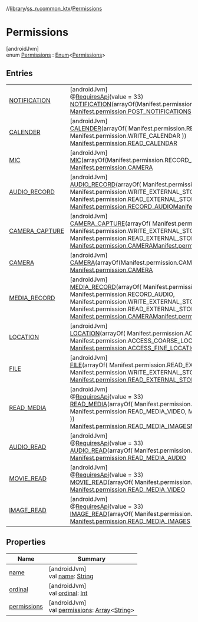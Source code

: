 //[library](../../../index.md)/[ss_n.common_ktx](../index.md)/[Permissions](index.md)

# Permissions

[androidJvm]\
enum [Permissions](index.md) : [Enum](https://kotlinlang.org/api/latest/jvm/stdlib/kotlin/-enum/index.html)&lt;[Permissions](index.md)&gt;

## Entries

| | |
|---|---|
| [NOTIFICATION](-n-o-t-i-f-i-c-a-t-i-o-n/index.md) | [androidJvm]<br>@[RequiresApi](https://developer.android.com/reference/kotlin/androidx/annotation/RequiresApi.html)(value = 33)<br>[NOTIFICATION](-n-o-t-i-f-i-c-a-t-i-o-n/index.md)(arrayOf(Manifest.permission.POST_NOTIFICATIONS))<br>[Manifest.permission.POST_NOTIFICATIONS](https://developer.android.com/reference/kotlin/android/Manifest.permission.html#post_notifications) |
| [CALENDER](-c-a-l-e-n-d-e-r/index.md) | [androidJvm]<br>[CALENDER](-c-a-l-e-n-d-e-r/index.md)(arrayOf(             Manifest.permission.READ_CALENDAR,             Manifest.permission.WRITE_CALENDAR         ))<br>[Manifest.permission.READ_CALENDAR](https://developer.android.com/reference/kotlin/android/Manifest.permission.html#write_calendar) |
| [MIC](-m-i-c/index.md) | [androidJvm]<br>[MIC](-m-i-c/index.md)(arrayOf(Manifest.permission.RECORD_AUDIO))<br>[Manifest.permission.CAMERA](https://developer.android.com/reference/kotlin/android/Manifest.permission.html#camera) |
| [AUDIO_RECORD](-a-u-d-i-o_-r-e-c-o-r-d/index.md) | [androidJvm]<br>[AUDIO_RECORD](-a-u-d-i-o_-r-e-c-o-r-d/index.md)(arrayOf(             Manifest.permission.RECORD_AUDIO,             Manifest.permission.WRITE_EXTERNAL_STORAGE,             Manifest.permission.READ_EXTERNAL_STORAGE         ))<br>[Manifest.permission.RECORD_AUDIO](https://developer.android.com/reference/kotlin/android/Manifest.permission.html#write_external_storage)[Manifest.permission.READ_EXTERNAL_STORAGE](https://developer.android.com/reference/kotlin/android/Manifest.permission.html#read_external_storage) |
| [CAMERA_CAPTURE](-c-a-m-e-r-a_-c-a-p-t-u-r-e/index.md) | [androidJvm]<br>[CAMERA_CAPTURE](-c-a-m-e-r-a_-c-a-p-t-u-r-e/index.md)(arrayOf(             Manifest.permission.CAMERA,             Manifest.permission.WRITE_EXTERNAL_STORAGE,             Manifest.permission.READ_EXTERNAL_STORAGE         ))<br>[Manifest.permission.CAMERA](https://developer.android.com/reference/kotlin/android/Manifest.permission.html#write_external_storage)[Manifest.permission.READ_EXTERNAL_STORAGE](https://developer.android.com/reference/kotlin/android/Manifest.permission.html#read_external_storage) |
| [CAMERA](-c-a-m-e-r-a/index.md) | [androidJvm]<br>[CAMERA](-c-a-m-e-r-a/index.md)(arrayOf(Manifest.permission.CAMERA))<br>[Manifest.permission.CAMERA](https://developer.android.com/reference/kotlin/android/Manifest.permission.html#camera) |
| [MEDIA_RECORD](-m-e-d-i-a_-r-e-c-o-r-d/index.md) | [androidJvm]<br>[MEDIA_RECORD](-m-e-d-i-a_-r-e-c-o-r-d/index.md)(arrayOf(             Manifest.permission.CAMERA,             Manifest.permission.RECORD_AUDIO,             Manifest.permission.WRITE_EXTERNAL_STORAGE,             Manifest.permission.READ_EXTERNAL_STORAGE         ))<br>[Manifest.permission.CAMERA](https://developer.android.com/reference/kotlin/android/Manifest.permission.html#record_audio)[Manifest.permission.WRITE_EXTERNAL_STORAGE](https://developer.android.com/reference/kotlin/android/Manifest.permission.html#read_external_storage) |
| [LOCATION](-l-o-c-a-t-i-o-n/index.md) | [androidJvm]<br>[LOCATION](-l-o-c-a-t-i-o-n/index.md)(arrayOf(             Manifest.permission.ACCESS_FINE_LOCATION,             Manifest.permission.ACCESS_COARSE_LOCATION         ))<br>[Manifest.permission.ACCESS_FINE_LOCATION](https://developer.android.com/reference/kotlin/android/Manifest.permission.html#access_coarse_location) |
| [FILE](-f-i-l-e/index.md) | [androidJvm]<br>[FILE](-f-i-l-e/index.md)(arrayOf(             Manifest.permission.READ_EXTERNAL_STORAGE,             Manifest.permission.WRITE_EXTERNAL_STORAGE         ))<br>[Manifest.permission.READ_EXTERNAL_STORAGE](https://developer.android.com/reference/kotlin/android/Manifest.permission.html#write_external_storage) |
| [READ_MEDIA](-r-e-a-d_-m-e-d-i-a/index.md) | [androidJvm]<br>@[RequiresApi](https://developer.android.com/reference/kotlin/androidx/annotation/RequiresApi.html)(value = 33)<br>[READ_MEDIA](-r-e-a-d_-m-e-d-i-a/index.md)(arrayOf(             Manifest.permission.READ_MEDIA_IMAGES,             Manifest.permission.READ_MEDIA_VIDEO,             Manifest.permission.READ_MEDIA_AUDIO,         ))<br>[Manifest.permission.READ_MEDIA_IMAGES](https://developer.android.com/reference/kotlin/android/Manifest.permission.html#read_media_video)[Manifest.permission.READ_MEDIA_AUDIO](https://developer.android.com/reference/kotlin/android/Manifest.permission.html#read_media_audio) |
| [AUDIO_READ](-a-u-d-i-o_-r-e-a-d/index.md) | [androidJvm]<br>@[RequiresApi](https://developer.android.com/reference/kotlin/androidx/annotation/RequiresApi.html)(value = 33)<br>[AUDIO_READ](-a-u-d-i-o_-r-e-a-d/index.md)(arrayOf(             Manifest.permission.READ_MEDIA_AUDIO,         ))<br>[Manifest.permission.READ_MEDIA_AUDIO](https://developer.android.com/reference/kotlin/android/Manifest.permission.html#read_media_audio) |
| [MOVIE_READ](-m-o-v-i-e_-r-e-a-d/index.md) | [androidJvm]<br>@[RequiresApi](https://developer.android.com/reference/kotlin/androidx/annotation/RequiresApi.html)(value = 33)<br>[MOVIE_READ](-m-o-v-i-e_-r-e-a-d/index.md)(arrayOf(             Manifest.permission.READ_MEDIA_VIDEO,         ))<br>[Manifest.permission.READ_MEDIA_VIDEO](https://developer.android.com/reference/kotlin/android/Manifest.permission.html#read_media_video) |
| [IMAGE_READ](-i-m-a-g-e_-r-e-a-d/index.md) | [androidJvm]<br>@[RequiresApi](https://developer.android.com/reference/kotlin/androidx/annotation/RequiresApi.html)(value = 33)<br>[IMAGE_READ](-i-m-a-g-e_-r-e-a-d/index.md)(arrayOf(             Manifest.permission.READ_MEDIA_IMAGES,         ))<br>[Manifest.permission.READ_MEDIA_IMAGES](https://developer.android.com/reference/kotlin/android/Manifest.permission.html#read_media_images) |

## Properties

| Name | Summary |
|---|---|
| [name](../-text-to-speech-manager/-error/-n-o-n-e/index.md#-372974862%2FProperties%2F-435046686) | [androidJvm]<br>val [name](../-text-to-speech-manager/-error/-n-o-n-e/index.md#-372974862%2FProperties%2F-435046686): [String](https://kotlinlang.org/api/latest/jvm/stdlib/kotlin/-string/index.html) |
| [ordinal](../-text-to-speech-manager/-error/-n-o-n-e/index.md#-739389684%2FProperties%2F-435046686) | [androidJvm]<br>val [ordinal](../-text-to-speech-manager/-error/-n-o-n-e/index.md#-739389684%2FProperties%2F-435046686): [Int](https://kotlinlang.org/api/latest/jvm/stdlib/kotlin/-int/index.html) |
| [permissions](permissions.md) | [androidJvm]<br>val [permissions](permissions.md): [Array](https://kotlinlang.org/api/latest/jvm/stdlib/kotlin/-array/index.html)&lt;[String](https://kotlinlang.org/api/latest/jvm/stdlib/kotlin/-string/index.html)&gt; |
